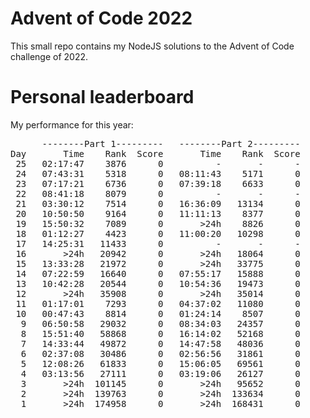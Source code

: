 # Advent of Code 2022
This small repo contains my NodeJS solutions to the Advent of Code challenge of 2022.

# Personal leaderboard

My performance for this year:
<pre>
      --------Part 1---------   --------Part 2---------
Day       Time    Rank  Score       Time    Rank  Score
 25   02:17:47    3876      0          -       -      -
 24   07:43:31    5318      0   08:11:43    5171      0
 23   07:17:21    6736      0   07:39:18    6633      0
 22   08:41:18    8079      0          -       -      -
 21   03:30:12    7514      0   16:36:09   13134      0
 20   10:50:50    9164      0   11:11:13    8377      0
 19   15:50:32    7089      0       >24h    8826      0
 18   01:12:27    4423      0   11:00:20   10298      0
 17   14:25:31   11433      0          -       -      -
 16       >24h   20942      0       >24h   18064      0
 15   13:33:28   21972      0       >24h   33775      0
 14   07:22:59   16640      0   07:55:17   15888      0
 13   10:42:28   20544      0   10:54:36   19473      0
 12       >24h   35908      0       >24h   35014      0
 11   01:17:01    7293      0   04:37:02   11080      0
 10   00:47:43    8814      0   01:24:14    8507      0
  9   06:50:58   29032      0   08:34:03   24357      0
  8   15:51:40   58868      0   16:14:02   52168      0
  7   14:33:44   49872      0   14:47:58   48036      0
  6   02:37:08   30486      0   02:56:56   31861      0
  5   12:08:26   61833      0   15:06:05   69561      0
  4   03:13:56   27111      0   03:19:06   26127      0
  3       >24h  101145      0       >24h   95652      0
  2       >24h  139763      0       >24h  133634      0
  1       >24h  174958      0       >24h  168431      0
</pre>
